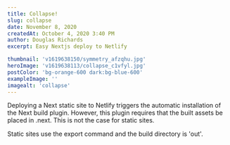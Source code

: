 ```yaml
---
title: Collapse!
slug: collapse
date: November 8, 2020
createdAt: October 4, 2020 3:40 PM
author: Douglas Richards
excerpt: Easy Nextjs deploy to Netlify

thumbnail: 'v1619638150/symmetry_afzqhu.jpg'
heroImage: 'v1619638113/collapse_c1vfyl.jpg'
postColor: 'bg-orange-600 dark:bg-blue-600'
exampleImage: ''
imagealt: 'collapse'
---
```


Deploying a Next static site to Netlify triggers the automatic installation of the Next build plugin. However, this plugin requires that the built assets be placed in .next. This is not the case for static sites.

Static sites use the export command and the build directory is 'out'.
